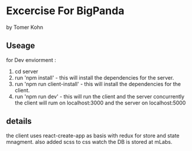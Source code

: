 # Excercise For BigPanda
by Tomer Kohn

## Useage

for Dev enviorment :

1. cd server
2. run 'npm install' - this will install the dependencies for the server.
3. run 'npm run client-install' - this will install the dependencies for the client.
4. run 'npm run dev' - this will run the client and the server concurrently 
   the client will rum on localhost:3000 and the server on localhost:5000


## details 

the client uses react-create-app as basis with redux for store and state mnagment. also added scss to css watch
the DB is stored at mLabs.